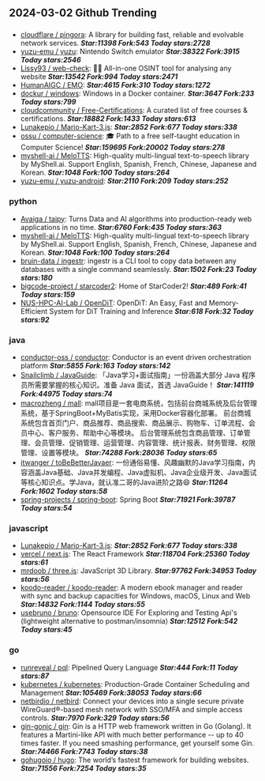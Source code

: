 ## 2024-03-02 Github Trending

### 
* [cloudflare / pingora](https://github.com/cloudflare/pingora): A library for building fast, reliable and evolvable network services. ***Star:11398 Fork:543 Today stars:2728***
* [yuzu-emu / yuzu](https://github.com/yuzu-emu/yuzu): Nintendo Switch emulator ***Star:38322 Fork:3915 Today stars:2546***
* [Lissy93 / web-check](https://github.com/Lissy93/web-check): 🕵️‍♂️ All-in-one OSINT tool for analysing any website ***Star:13542 Fork:994 Today stars:2471***
* [HumanAIGC / EMO](https://github.com/HumanAIGC/EMO):  ***Star:4615 Fork:310 Today stars:1272***
* [dockur / windows](https://github.com/dockur/windows): Windows in a Docker container. ***Star:3647 Fork:233 Today stars:799***
* [cloudcommunity / Free-Certifications](https://github.com/cloudcommunity/Free-Certifications): A curated list of free courses & certifications. ***Star:18882 Fork:1433 Today stars:613***
* [Lunakepio / Mario-Kart-3.js](https://github.com/Lunakepio/Mario-Kart-3.js):  ***Star:2852 Fork:677 Today stars:338***
* [ossu / computer-science](https://github.com/ossu/computer-science): 🎓 Path to a free self-taught education in Computer Science! ***Star:159695 Fork:20002 Today stars:278***
* [myshell-ai / MeloTTS](https://github.com/myshell-ai/MeloTTS): High-quality multi-lingual text-to-speech library by MyShell.ai. Support English, Spanish, French, Chinese, Japanese and Korean. ***Star:1048 Fork:100 Today stars:264***
* [yuzu-emu / yuzu-android](https://github.com/yuzu-emu/yuzu-android):  ***Star:2110 Fork:209 Today stars:252***

### python
* [Avaiga / taipy](https://github.com/Avaiga/taipy): Turns Data and AI algorithms into production-ready web applications in no time. ***Star:6760 Fork:435 Today stars:363***
* [myshell-ai / MeloTTS](https://github.com/myshell-ai/MeloTTS): High-quality multi-lingual text-to-speech library by MyShell.ai. Support English, Spanish, French, Chinese, Japanese and Korean. ***Star:1048 Fork:100 Today stars:264***
* [bruin-data / ingestr](https://github.com/bruin-data/ingestr): ingestr is a CLI tool to copy data between any databases with a single command seamlessly. ***Star:1502 Fork:23 Today stars:180***
* [bigcode-project / starcoder2](https://github.com/bigcode-project/starcoder2): Home of StarCoder2! ***Star:489 Fork:41 Today stars:159***
* [NUS-HPC-AI-Lab / OpenDiT](https://github.com/NUS-HPC-AI-Lab/OpenDiT): OpenDiT: An Easy, Fast and Memory-Efficient System for DiT Training and Inference ***Star:618 Fork:32 Today stars:92***

### java
* [conductor-oss / conductor](https://github.com/conductor-oss/conductor): Conductor is an event driven orchestration platform ***Star:5855 Fork:163 Today stars:142***
* [Snailclimb / JavaGuide](https://github.com/Snailclimb/JavaGuide): 「Java学习+面试指南」一份涵盖大部分 Java 程序员所需要掌握的核心知识。准备 Java 面试，首选 JavaGuide！ ***Star:141119 Fork:44975 Today stars:74***
* [macrozheng / mall](https://github.com/macrozheng/mall): mall项目是一套电商系统，包括前台商城系统及后台管理系统，基于SpringBoot+MyBatis实现，采用Docker容器化部署。 前台商城系统包含首页门户、商品推荐、商品搜索、商品展示、购物车、订单流程、会员中心、客户服务、帮助中心等模块。 后台管理系统包含商品管理、订单管理、会员管理、促销管理、运营管理、内容管理、统计报表、财务管理、权限管理、设置等模块。 ***Star:74288 Fork:28036 Today stars:65***
* [itwanger / toBeBetterJavaer](https://github.com/itwanger/toBeBetterJavaer): 一份通俗易懂、风趣幽默的Java学习指南，内容涵盖Java基础、Java并发编程、Java虚拟机、Java企业级开发、Java面试等核心知识点。学Java，就认准二哥的Java进阶之路😄 ***Star:11264 Fork:1602 Today stars:58***
* [spring-projects / spring-boot](https://github.com/spring-projects/spring-boot): Spring Boot ***Star:71921 Fork:39787 Today stars:54***

### javascript
* [Lunakepio / Mario-Kart-3.js](https://github.com/Lunakepio/Mario-Kart-3.js):  ***Star:2852 Fork:677 Today stars:338***
* [vercel / next.js](https://github.com/vercel/next.js): The React Framework ***Star:118704 Fork:25360 Today stars:61***
* [mrdoob / three.js](https://github.com/mrdoob/three.js): JavaScript 3D Library. ***Star:97762 Fork:34953 Today stars:56***
* [koodo-reader / koodo-reader](https://github.com/koodo-reader/koodo-reader): A modern ebook manager and reader with sync and backup capacities for Windows, macOS, Linux and Web ***Star:14832 Fork:1144 Today stars:55***
* [usebruno / bruno](https://github.com/usebruno/bruno): Opensource IDE For Exploring and Testing Api's (lightweight alternative to postman/insomnia) ***Star:12512 Fork:542 Today stars:45***

### go
* [runreveal / pql](https://github.com/runreveal/pql): Pipelined Query Language ***Star:444 Fork:11 Today stars:87***
* [kubernetes / kubernetes](https://github.com/kubernetes/kubernetes): Production-Grade Container Scheduling and Management ***Star:105469 Fork:38053 Today stars:66***
* [netbirdio / netbird](https://github.com/netbirdio/netbird): Connect your devices into a single secure private WireGuard®-based mesh network with SSO/MFA and simple access controls. ***Star:7970 Fork:329 Today stars:56***
* [gin-gonic / gin](https://github.com/gin-gonic/gin): Gin is a HTTP web framework written in Go (Golang). It features a Martini-like API with much better performance -- up to 40 times faster. If you need smashing performance, get yourself some Gin. ***Star:74466 Fork:7743 Today stars:38***
* [gohugoio / hugo](https://github.com/gohugoio/hugo): The world’s fastest framework for building websites. ***Star:71556 Fork:7254 Today stars:35***
